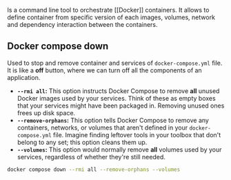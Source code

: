 Is a command line tool to orchestrate [[Docker]] containers. It allows to define container from specific version of each images, volumes, network and dependency interaction between the containers.

## Docker compose down
Used to  stop and remove container and services of `docker-compose.yml` file. It is like a **off** button, where we can turn off all the components of an application.

- **`--rmi all`:** This option instructs Docker Compose to remove **all** unused Docker images used by your services. Think of these as empty boxes that your services might have been packaged in. Removing unused ones frees up disk space.
- **`--remove-orphans`:** This option tells Docker Compose to remove any containers, networks, or volumes that aren't defined in your `docker-compose.yml` file. Imagine finding leftover tools in your toolbox that don't belong to any set; this option cleans them up.
- **`--volumes`:** This option would normally remove **all** volumes used by your services, regardless of whether they're still needed. 

```sh
docker compose down --rmi all --remove-orphans --volumes
```
